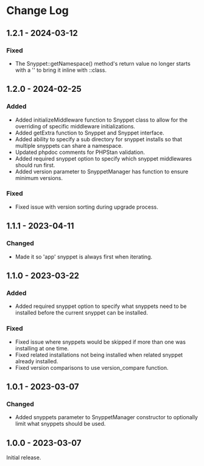 # Change Log

## 1.2.1 - 2024-03-12

### Fixed

- The Snyppet::getNamespace() method's return value no longer starts with a '\' to bring it inline with ::class.

## 1.2.0 - 2024-02-25

### Added

- Added initializeMiddleware function to Snyppet class to allow for the overriding of specific middleware initializations.
- Added getExtra function to Snyppet and Snyppet interface.
- Added ability to specify a sub directory for snyppet installs so that multiple snyppets can share a namespace.
- Updated phpdoc comments for PHPStan validation.
- Added required snyppet option to specify which snyppet middlewares should run first.
- Added version parameter to SnyppetManager has function to ensure minimum versions.

### Fixed
- Fixed issue with version sorting during upgrade process.

## 1.1.1 - 2023-04-11

### Changed

- Made it so 'app' snyppet is always first when iterating.

## 1.1.0 - 2023-03-22

### Added

- Added required snyppet option to specify what snyppets need to be installed before the current snyppet can be installed.

### Fixed

- Fixed issue where snyppets would be skipped if more than one was installing at one time.
- Fixed related installations not being installed when related snyppet already installed.
- Fixed version comparisons to use version\_compare function.

## 1.0.1 - 2023-03-07

### Changed

- Added snyppets parameter to SnyppetManager constructor to optionally limit what snyppets should be used.

## 1.0.0 - 2023-03-07

Initial release.
